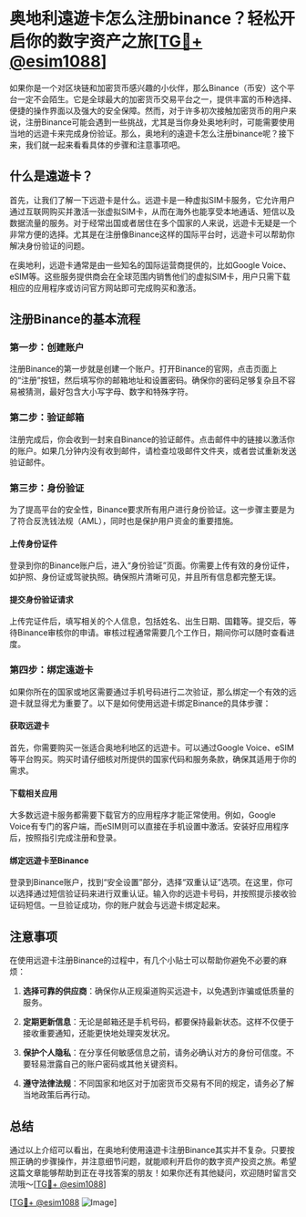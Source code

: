 # 奥地利遠遊卡怎么注册binance？轻松开启你的数字资产之旅[[TG💪+ @esim1088](https://t.me/s/esim1088)]

如果你是一个对区块链和加密货币感兴趣的小伙伴，那么Binance（币安）这个平台一定不会陌生。它是全球最大的加密货币交易平台之一，提供丰富的币种选择、便捷的操作界面以及强大的安全保障。然而，对于许多初次接触加密货币的用户来说，注册Binance可能会遇到一些挑战，尤其是当你身处奥地利时，可能需要使用当地的远遊卡来完成身份验证。那么，奥地利的遠遊卡怎么注册binance呢？接下来，我们就一起来看看具体的步骤和注意事项吧。

## 什么是遠遊卡？

首先，让我们了解一下远遊卡是什么。远遊卡是一种虚拟SIM卡服务，它允许用户通过互联网购买并激活一张虚拟SIM卡，从而在海外也能享受本地通话、短信以及数据流量的服务。对于经常出国或者居住在多个国家的人来说，远遊卡无疑是一个非常方便的选择。尤其是在注册像Binance这样的国际平台时，远遊卡可以帮助你解决身份验证的问题。

在奥地利，远遊卡通常是由一些知名的国际运营商提供的，比如Google Voice、eSIM等。这些服务提供商会在全球范围内销售他们的虚拟SIM卡，用户只需下载相应的应用程序或访问官方网站即可完成购买和激活。

## 注册Binance的基本流程

### 第一步：创建账户

注册Binance的第一步就是创建一个账户。打开Binance的官网，点击页面上的“注册”按钮，然后填写你的邮箱地址和设置密码。确保你的密码足够复杂且不容易被猜测，最好包含大小写字母、数字和特殊字符。

### 第二步：验证邮箱

注册完成后，你会收到一封来自Binance的验证邮件。点击邮件中的链接以激活你的账户。如果几分钟内没有收到邮件，请检查垃圾邮件文件夹，或者尝试重新发送验证邮件。

### 第三步：身份验证

为了提高平台的安全性，Binance要求所有用户进行身份验证。这一步骤主要是为了符合反洗钱法规（AML），同时也是保护用户资金的重要措施。

#### 上传身份证件

登录到你的Binance账户后，进入“身份验证”页面。你需要上传有效的身份证件，如护照、身份证或驾驶执照。确保照片清晰可见，并且所有信息都完整无误。

#### 提交身份验证请求

上传完证件后，填写相关的个人信息，包括姓名、出生日期、国籍等。提交后，等待Binance审核你的申请。审核过程通常需要几个工作日，期间你可以随时查看进度。

### 第四步：绑定遠遊卡

如果你所在的国家或地区需要通过手机号码进行二次验证，那么绑定一个有效的远遊卡就显得尤为重要了。以下是如何使用远遊卡绑定Binance的具体步骤：

#### 获取远遊卡

首先，你需要购买一张适合奥地利地区的远遊卡。可以通过Google Voice、eSIM等平台购买。购买时请仔细核对所提供的国家代码和服务条款，确保其适用于你的需求。

#### 下载相关应用

大多数远遊卡服务都需要下载官方的应用程序才能正常使用。例如，Google Voice有专门的客户端，而eSIM则可以直接在手机设置中激活。安装好应用程序后，按照指引完成注册和登录。

#### 绑定远遊卡至Binance

登录到Binance账户，找到“安全设置”部分，选择“双重认证”选项。在这里，你可以选择通过短信验证码来进行双重认证。输入你的远遊卡号码，并按照提示接收验证码短信。一旦验证成功，你的账户就会与远遊卡绑定起来。

## 注意事项

在使用远遊卡注册Binance的过程中，有几个小贴士可以帮助你避免不必要的麻烦：

1. **选择可靠的供应商**：确保你从正规渠道购买远遊卡，以免遇到诈骗或低质量的服务。
   
2. **定期更新信息**：无论是邮箱还是手机号码，都要保持最新状态。这样不仅便于接收重要通知，还能更快地处理突发状况。

3. **保护个人隐私**：在分享任何敏感信息之前，请务必确认对方的身份可信度。不要轻易泄露自己的账户密码或其他关键资料。

4. **遵守法律法规**：不同国家和地区对于加密货币交易有不同的规定，请务必了解当地政策后再行动。

## 总结

通过以上介绍可以看出，在奥地利使用遠遊卡注册Binance其实并不复杂。只要按照正确的步骤操作，并注意细节问题，就能顺利开启你的数字资产投资之旅。希望这篇文章能够帮助到正在寻找答案的朋友！如果你还有其他疑问，欢迎随时留言交流哦～[[TG💪+ @esim1088](https://t.me/s/esim1088)]

[[TG💪+ @esim1088](https://t.me/s/esim1088) ![Image](https://i.postimg.cc/4NQfJmqS/Snipaste-2025-05-13-00-14-12.png)]